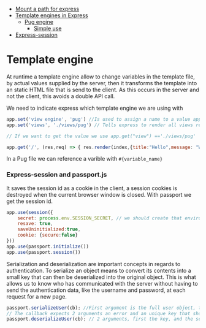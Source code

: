 - [Mount a path for express](https://stackoverflow.com/questions/11509660/making-a-specific-directory-browsable-in-express-js)
- [Template engines in Express](https://expressjs.com/en/guide/using-template-engines.html)
  - [Pug engine](https://pugjs.org/api/getting-started.html)
    - [Simple use](https://www.freecodecamp.org/learn/quality-assurance/advanced-node-and-express/use-a-template-engines-powers)
- [Express-session](https://www.npmjs.com/package/express-session)

# Template engine

At runtime a template engine allow to change variables in the template file, by actual
values supplied by the server, then it transforms the template into an static HTML file
that is send to the client. As this occurs in the server and not the client, this avoids
a double API call.

We need to indicate express which template engine we are using with 
```js
app.set('view engine', 'pug') //Is used to assign a name to a value app.set(name, value)
app.set('views', './views/pug') // Tells express to render all views relative to that directory 

// If we want to get the value we use app.get("view") =='./views/pug'

app.get('/', (res,req) => { res.render(index,{title:"Hello",message: "World"}) }) // Using the template engine with variables
```

In a Pug file we can reference a varible with `#{variable_name}`

### Express-session and passport.js

It saves the session id as a cookie in the client, a session cookies is destroyed when the current browser window is closed. With 
passport we get the session id. 

```js 
app.use(session({
    secret: process.env.SESSION_SECRET, // we should create that environment variable and give it a random value, that value is used to create the serialization
    resave: true, 
    saveUninitialized:true,
    cookie: {secure:false}
}))
app.use(passport.initialize())
app.use(passport.session())
```

Serialization and deserialization are important concepts in regards to authentication. To serialize an object means to convert its contents into a small key that can then be deserialized into the original object. This is what allows us to know who has communicated with the server without having to send the authentication data, like the username and password, at each request for a new page.
```js
passport.serializeUser(cb); //First argument is the full user object, the second is a callback used by passport
// The callback expects 2 arguments an error and an unique key that should be returned by the callback
passport.deserializeUser(cb); // 2 arguments, first the key, and the second the callback (err, fullObject)
```

